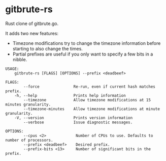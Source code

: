 # gitbrute-rs

Rust clone of gitbrute.go.

It adds two new features:

- Timezone modifications try to change the timezone information before starting to also change the times.
- Partial prefixes are useful if you only want to specify a few bits in a nibble.

```
USAGE:
    gitbrute-rs [FLAGS] [OPTIONS] --prefix <deadbeef>

FLAGS:
        --force               Re-run, even if current hash matches prefix.
    -h, --help                Prints help information
        --timezone            Allow timezone modifications at 15 minutes granularity.
        --timezone-minutes    Allow timezone modifications at minute granularity.
    -V, --version             Prints version information
        --verbose             Issue diagnostic messages.

OPTIONS:
        --cpus <2>             Number of CPUs to use. Defaults to number of processors.
        --prefix <deadbeef>    Desired prefix.
        --prefix-bits <13>     Number of significant bits in the prefix.
```

